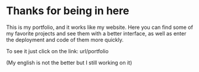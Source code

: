 # Thanks for being in here

This is my portfolio, and it works like my website.
Here you can find some of my favorite projects and see them with a better
interface, as well as enter the deployment and code of them more quickly.

To see it just click on the link: url/portfolio

(My english is not the better but I still working on it)
